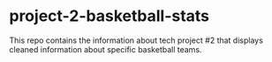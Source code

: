 # project-2-basketball-stats
This repo contains the information about tech project #2 that displays cleaned information about specific basketball teams.
